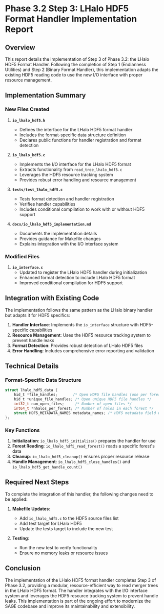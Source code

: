 # Phase 3.2 Step 3: LHalo HDF5 Format Handler Implementation Report

## Overview

This report details the implementation of Step 3 of Phase 3.2: the LHalo HDF5 Format Handler. Following the completion of Step 1 (Endianness Utilities) and Step 2 (Binary Format Handler), this implementation adapts the existing HDF5 reading code to use the new I/O interface with proper resource management.

## Implementation Summary

### New Files Created

1. **`io_lhalo_hdf5.h`**
   - Defines the interface for the LHalo HDF5 format handler
   - Includes the format-specific data structure definition
   - Declares public functions for handler registration and format detection

2. **`io_lhalo_hdf5.c`**
   - Implements the I/O interface for the LHalo HDF5 format
   - Extracts functionality from `read_tree_lhalo_hdf5.c`
   - Leverages the HDF5 resource tracking system
   - Provides robust error handling and resource management

3. **`tests/test_lhalo_hdf5.c`**
   - Tests format detection and handler registration
   - Verifies handler capabilities
   - Includes conditional compilation to work with or without HDF5 support

4. **`docs/io_lhalo_hdf5_implementation.md`**
   - Documents the implementation details
   - Provides guidance for Makefile changes
   - Explains integration with the I/O interface system

### Modified Files

1. **`io_interface.c`**
   - Updated to register the LHalo HDF5 handler during initialization
   - Enhanced format detection to include LHalo HDF5 format
   - Improved conditional compilation for HDF5 support

## Integration with Existing Code

The implementation follows the same pattern as the LHalo binary handler but adapts it for HDF5 specifics:

1. **Handler Interface**: Implements the `io_interface` structure with HDF5-specific capabilities
2. **Resource Management**: Uses the HDF5 resource tracking system to prevent handle leaks
3. **Format Detection**: Provides robust detection of LHalo HDF5 files
4. **Error Handling**: Includes comprehensive error reporting and validation

## Technical Details

### Format-Specific Data Structure

```c
struct lhalo_hdf5_data {
    hid_t *file_handles;       /* Open HDF5 file handles (one per forest) */
    hid_t *unique_file_handles; /* Open unique HDF5 file handles */
    int32_t num_open_files;     /* Number of open files */
    int64_t *nhalos_per_forest; /* Number of halos in each forest */
    struct HDF5_METADATA_NAMES metadata_names; /* HDF5 metadata field names */
};
```

### Key Functions

1. **Initialization**: `io_lhalo_hdf5_initialize()` prepares the handler for use
2. **Forest Reading**: `io_lhalo_hdf5_read_forest()` reads a specific forest's data
3. **Cleanup**: `io_lhalo_hdf5_cleanup()` ensures proper resource release
4. **Handle Management**: `io_lhalo_hdf5_close_handles()` and `io_lhalo_hdf5_get_handle_count()`

## Required Next Steps

To complete the integration of this handler, the following changes need to be applied:

1. **Makefile Updates**: 
   - Add `io_lhalo_hdf5.c` to the HDF5 source files list
   - Add test target for LHalo HDF5
   - Update the tests target to include the new test

2. **Testing**:
   - Run the new test to verify functionality
   - Ensure no memory leaks or resource issues

## Conclusion

The implementation of the LHalo HDF5 format handler completes Step 3 of Phase 3.2, providing a modular, resource-efficient way to read merger trees in the LHalo HDF5 format. The handler integrates with the I/O interface system and leverages the HDF5 resource tracking system to prevent handle leaks. This implementation is part of the ongoing effort to modernize the SAGE codebase and improve its maintainability and extensibility.
